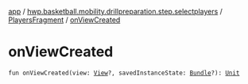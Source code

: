 [app](../../index.md) / [hwp.basketball.mobility.drillpreparation.step.selectplayers](../index.md) / [PlayersFragment](index.md) / [onViewCreated](.)

# onViewCreated

`fun onViewCreated(view: `[`View`](https://developer.android.com/reference/android/view/View.html)`?, savedInstanceState: `[`Bundle`](https://developer.android.com/reference/android/os/Bundle.html)`?): `[`Unit`](https://kotlinlang.org/api/latest/jvm/stdlib/kotlin/-unit/index.html)